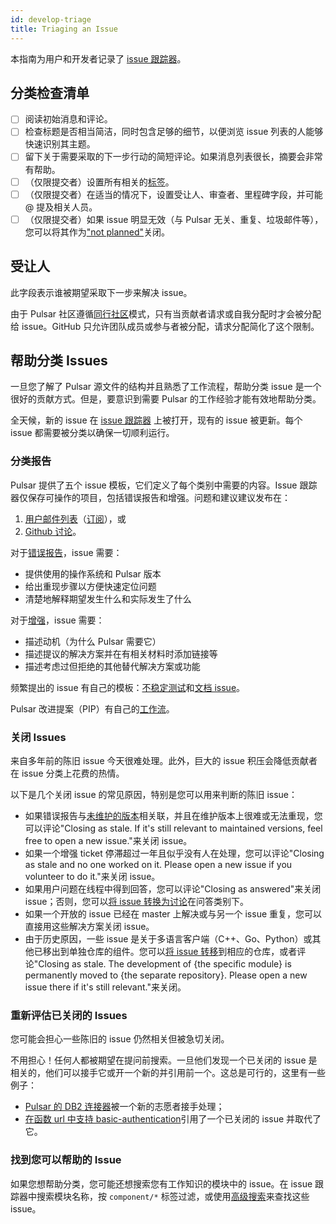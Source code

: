 ```yaml
---
id: develop-triage
title: Triaging an Issue
---
```


本指南为用户和开发者记录了 [issue 跟踪器](https://github.com/apache/pulsar/issues)。

## 分类检查清单

* [ ] 阅读初始消息和评论。
* [ ] 检查标题是否相当简洁，同时包含足够的细节，以便浏览 issue 列表的人能够快速识别其主题。
* [ ] 留下关于需要采取的下一步行动的简短评论。如果消息列表很长，摘要会非常有帮助。
* [ ] （仅限提交者）设置所有相关的[标签](develop-labels)。
* [ ] （仅限提交者）在适当的情况下，设置受让人、审查者、里程碑字段，并可能 @ 提及相关人员。
* [ ] （仅限提交者）如果 issue 明显无效（与 Pulsar 无关、重复、垃圾邮件等），您可以将其作为["not planned"](https://github.blog/changelog/2022-05-19-the-new-github-issues-may-19th-update/)关闭。

## 受让人

此字段表示谁被期望采取下一步来解决 issue。

由于 Pulsar 社区遵循[同行社区](https://www.apache.org/theapacheway/)模式，只有当贡献者请求或自我分配时才会被分配给 issue。GitHub 只允许团队成员或参与者被分配，请求分配简化了这个限制。

## 帮助分类 Issues

一旦您了解了 Pulsar 源文件的结构并且熟悉了工作流程，帮助分类 issue 是一个很好的贡献方式。但是，要意识到需要 Pulsar 的工作经验才能有效地帮助分类。

全天候，新的 issue 在 [issue 跟踪器](https://github.com/apache/pulsar/issues) 上被打开，现有的 issue 被更新。每个 issue 都需要被分类以确保一切顺利运行。

### 分类报告

Pulsar 提供了五个 issue 模板，它们定义了每个类别中需要的内容。Issue 跟踪器仅保存可操作的项目，包括错误报告和增强。问题和建议建议发布在：

1. [用户邮件列表](mailto:users@pulsar.apache.org)（[订阅](mailto:users-subscribe@pulsar.apache.org)），或
2. [Github 讨论](https://github.com/apache/pulsar/discussions)。

对于[错误报告](https://github.com/apache/pulsar/blob/master/.github/ISSUE_TEMPLATE/bug-report.yml)，issue 需要：

* 提供使用的操作系统和 Pulsar 版本
* 给出重现步骤以方便快速定位问题
* 清楚地解释期望发生什么和实际发生了什么

对于[增强](https://github.com/apache/pulsar/blob/master/.github/ISSUE_TEMPLATE/enhancement.yml)，issue 需要：

* 描述动机（为什么 Pulsar 需要它）
* 描述提议的解决方案并在有相关材料时添加链接等
* 描述考虑过但拒绝的其他替代解决方案或功能

频繁提出的 issue 有自己的模板：[不稳定测试](https://github.com/apache/pulsar/blob/master/.github/ISSUE_TEMPLATE/flaky-test.yml)和[文档 issue](https://github.com/apache/pulsar/blob/master/.github/ISSUE_TEMPLATE/doc.yml)。

Pulsar 改进提案（PIP）有自己的[工作流](https://github.com/apache/pulsar/blob/master/wiki/proposals/PIP.md)。

### 关闭 Issues

来自多年前的陈旧 issue 今天很难处理。此外，巨大的 issue 积压会降低贡献者在 issue 分类上花费的热情。

以下是几个关闭 issue 的常见原因，特别是您可以用来判断的陈旧 issue：

* 如果错误报告与[未维护的版本](release-policy.md#Supported-Versions)相关联，并且在维护版本上很难或无法重现，您可以评论"Closing as stale. If it's still relevant to maintained versions, feel free to open a new issue."来关闭 issue。
* 如果一个增强 ticket 停滞超过一年且似乎没有人在处理，您可以评论"Closing as stale and no one worked on it. Please open a new issue if you volunteer to do it."来关闭 issue。
* 如果用户问题在线程中得到回答，您可以评论"Closing as answered"来关闭 issue；否则，您可以[将 issue 转换为讨论](https://docs.github.com/en/discussions/managing-discussions-for-your-community/managing-discussions#transferring-a-discussion)在问答类别下。
* 如果一个开放的 issue 已经在 master 上解决或与另一个 issue 重复，您可以直接用这些解决方案关闭 issue。
* 由于历史原因，一些 issue 是关于多语言客户端（C++、Go、Python）或其他已移出到单独仓库的组件。您可以[将 issue 转移](https://docs.github.com/en/issues/tracking-your-work-with-issues/transferring-an-issue-to-another-repository)到相应的仓库，或者评论"Closing as stale. The development of {the specific module} is permanently moved to {the separate repository}. Please open a new issue there if it's still relevant."来关闭。

### 重新评估已关闭的 Issues

您可能会担心一些陈旧的 issue 仍然相关但被急切关闭。

不用担心！任何人都被期望在提问前搜索。一旦他们发现一个已关闭的 issue 是相关的，他们可以接手它或开一个新的并引用前一个。这总是可行的，这里有一些例子：

* [Pulsar 的 DB2 连接器](https://github.com/apache/pulsar/issues/7837)被一个新的志愿者接手处理；
* [在函数 url 中支持 basic-authentication](https://github.com/apache/pulsar/issues/19910)引用了一个已关闭的 issue 并取代了它。

### 找到您可以帮助的 Issue

如果您想帮助分类，您可能还想搜索您有工作知识的模块中的 issue。在 issue 跟踪器中搜索模块名称，按 `component/*` 标签过滤，或使用[高级搜索](https://github.com/search/advanced)来查找这些 issue。